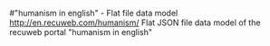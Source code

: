 #"humanism in english" - Flat file data model
http://en.recuweb.com/humanism/
Flat JSON file data model of the recuweb portal "humanism in english"
